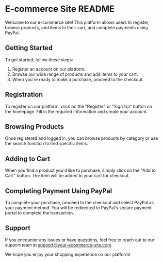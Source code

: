 # E-commerce Site README

Welcome to our e-commerce site! This platform allows users to register, browse products, add items to their cart, and complete payments using PayPal.

## Getting Started
To get started, follow these steps:

1. Register an account on our platform.
2. Browse our wide range of products and add items to your cart.
3. When you're ready to make a purchase, proceed to the checkout.

## Registration
To register on our platform, click on the "Register" or "Sign Up" button on the homepage. Fill in the required information and create your account.

## Browsing Products
Once registered and logged in, you can browse products by category or use the search function to find specific items.

## Adding to Cart
When you find a product you'd like to purchase, simply click on the "Add to Cart" button. The item will be added to your cart for checkout.

## Completing Payment Using PayPal
To complete your purchase, proceed to the checkout and select PayPal as your payment method. You will be redirected to PayPal's secure payment portal to complete the transaction.

## Support
If you encounter any issues or have questions, feel free to reach out to our support team at support@your-ecommerce-site.com.

We hope you enjoy your shopping experience on our platform!

